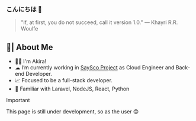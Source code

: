 ### こんにちは 👋
> "If, at first, you do not succeed, call it version 1.0." ― Khayri R.R. Woulfe


## 📝| About Me 
- 👩‍💻 I'm Akira!
- ☁ I’m currently working in [SaySco Project](https://github.com/capstone-saysco) as Cloud Engineer and Back-end Developer.
- 📈 Focused to be a full-stack developer.
- 📌 Familiar with Laravel, NodeJS, React, Python

> [!IMPORTANT]  
> This page is still under development, so as the user 😊
  
